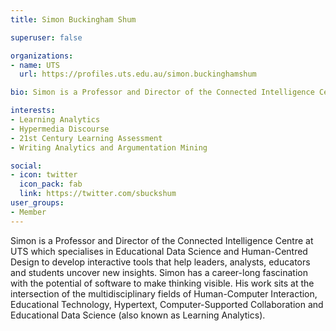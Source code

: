 ```yaml
---
title: Simon Buckingham Shum

superuser: false 

organizations:
- name: UTS
  url: https://profiles.uts.edu.au/simon.buckinghamshum

bio: Simon is a Professor and Director of the Connected Intelligence Centre at UTS which specialises in Educational Data Science and Human-Centred Design to develop interactive tools that help leaders, analysts, educators and students uncover new insights.

interests:
- Learning Analytics
- Hypermedia Discourse
- 21st Century Learning Assessment
- Writing Analytics and Argumentation Mining

social:
- icon: twitter
  icon_pack: fab
  link: https://twitter.com/sbuckshum
user_groups: 
- Member
---
```

Simon is a Professor and Director of the Connected Intelligence Centre at UTS which specialises in Educational Data Science and Human-Centred Design to develop interactive tools that help leaders, analysts, educators and students uncover new insights. Simon has a career-long fascination with the potential of software to make thinking visible. His work sits at the intersection of the multidisciplinary fields of Human-Computer Interaction, Educational Technology, Hypertext, Computer-Supported Collaboration and Educational Data Science (also known as Learning Analytics).
